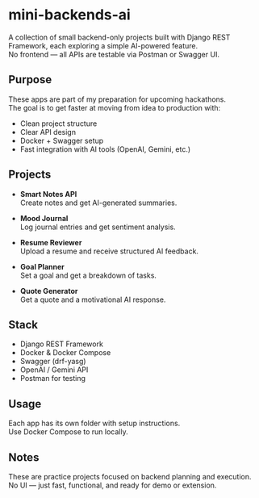 # mini-backends-ai

A collection of small backend-only projects built with Django REST Framework, each exploring a simple AI-powered feature.  
No frontend — all APIs are testable via Postman or Swagger UI.

## Purpose

These apps are part of my preparation for upcoming hackathons.  
The goal is to get faster at moving from idea to production with:

- Clean project structure  
- Clear API design  
- Docker + Swagger setup  
- Fast integration with AI tools (OpenAI, Gemini, etc.)

## Projects

- **Smart Notes API**  
  Create notes and get AI-generated summaries.

- **Mood Journal**  
  Log journal entries and get sentiment analysis.

- **Resume Reviewer**  
  Upload a resume and receive structured AI feedback.

- **Goal Planner**  
  Set a goal and get a breakdown of tasks.

- **Quote Generator**  
  Get a quote and a motivational AI response.

## Stack

- Django REST Framework  
- Docker & Docker Compose  
- Swagger (drf-yasg)  
- OpenAI / Gemini API  
- Postman for testing

## Usage

Each app has its own folder with setup instructions.  
Use Docker Compose to run locally.

## Notes

These are practice projects focused on backend planning and execution.  
No UI — just fast, functional, and ready for demo or extension.
